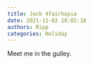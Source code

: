 ```yaml
---
title: Jack 4fairhopia
date: 2021-11-02 18:02:18
authors: Ripp
categories: Holiday
---
```


 Meet me in the gulley.